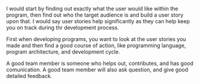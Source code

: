 I would start by finding out exactly what the user would like within the program, then find out who the target audience is and build a user story upon that. I would say user stories help significantly as they can help keep you on track during thr development process.

First when developing programs, you want to look at the user stories you made and then find a good course of action, like programming language, program architecture, and development cycle.

A good team member is someone who helps out, contributes, and has good comunication. A good team member will also ask question, and give good detailed feedback.

